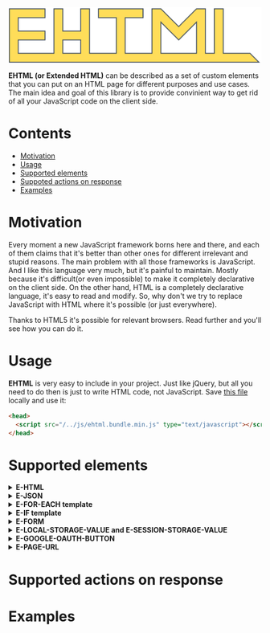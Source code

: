 <img src="https://raw.githubusercontent.com/Guseyn/logos/master/ehtml.svg?sanitize=true">

**EHTML (or Extended HTML)** can be described as a set of custom elements that you can put on an HTML page for different purposes and use cases. The main idea and goal of this library is to provide convinient way to get rid of all your JavaScript code on the client side.

# Contents

- [Motivation](#motivation)
- [Usage](#usage)
- [Supported elements](#supported-elements)
- [Suppoted actions on response](#suppoted-actions-on-response)
- [Examples](#examples)

# Motivation

Every moment a new JavaScript framework borns here and there, and each of them claims that it's better than other ones for different irrelevant and stupid reasons. The main problem with all those frameworks is JavaScript. And I like this language very much, but it's painful to maintain. Mostly because it's difficult(or even impossible) to make it completely declarative on the client side. On the other hand, HTML is a completely declarative language, it's easy to read and modify. So, why don't we try to replace JavaScript with HTML where it's possible (or just everywhere).

Thanks to HTML5 it's possible for relevant browsers. Read further and you'll see how you can do it.

# Usage

**EHTML** is very easy to include in your project. Just like jQuery, but all you need to do then is just to write HTML code, not JavaScript. Save [this file](https://github.com/Guseyn/EHTML/blob/master/ehtml.bundle.min.js) locally and use it:

```html
<head>
  <script src="/../js/ehtml.bundle.min.js" type="text/javascript"></script>
</head>
```

# Supported elements

<details>
  <summary><b>E-HTML</b></summary>

  Sometimes html files can be very big, so why not just split them into different smaller html files and put sort of links to them in the main html file? `e-html` allows you to do that by introducing a module system in HTML.

  So, let's say we have main `articles.html` file

  ```html
    <!DOCTYPE html>
    <html xmlns="http://www.w3.org/1999/xhtml" lang="en">

      <head>
        <link rel="shortcut icon" href="/../images/favicon.ico"/>
        <meta charset="UTF-8">
        <meta name="viewport" content="width=device-width, initial-scale=1">
        <title>e-html</title>
        <link rel="stylesheet" href="/../css/main.css">
        <script src="/../js/ehtml.bundle.min.js" type="text/javascript"></script>
      </head>

      <body class="main">
        <div class="articles">

          <e-html data-src="/../html/first.html"></e-html>
          <e-html data-src="/../html/second.html"></e-html>
          <e-html data-src="/../html/third.html"></e-html>
          <e-html data-src="/../html/fourth.html"></e-html>
          <e-html data-src="/../html/fifth.html"></e-html>
          <e-html data-src="/../html/sixth.html"></e-html>

        </div>
      </body>

    </html>
  ```

  and as you can see, we have 6 `e-html` tags there. And each of them refers to some html file which contains some part of the `article.hmtl`. This tag has only one custom attribute `data-src`, which tells us where exactly the file that we want to include is served.

  And for example, `first.html` would look something like this

  ```html
    <div class="article">
      <!-- some content of the first article -->
    </div>
  ```

  And when you open `articles.html` in a browser, it will be rendered as if you included all the parts in one file:

  ```html
    <!DOCTYPE html>
    <html xmlns="http://www.w3.org/1999/xhtml" lang="en">

      <head>
        <link rel="shortcut icon" href="/../images/favicon.ico"/>
        <meta charset="UTF-8">
        <meta name="viewport" content="width=device-width, initial-scale=1">
        <title>e-html</title>
        <link rel="stylesheet" href="/../css/main.css">
        <script src="/../js/ehtml.bundle.min.js" type="text/javascript"></script>
      </head>

      <body class="main">
        <div class="articles">

          <div class="article">
            <!-- content of the first article -->
          </div>
          <div class="article">
            <!-- content of the second article -->
          </div>
          <div class="article">
            <!-- content of the third article -->
          </div>
          <div class="article">
            <!-- content of the fourth article -->
          </div>
          <div class="article">
            <!-- content of the fith article -->
          </div>
          <div class="article">
            <!-- content of the sixth article -->
          </div>

        </div>
      </body>

    </html>
  ```

  The main benefit of using this element is that you can much more easily modify your big html files. So, instead of having one big html file where you have to find a specific part of it to modify, you can just find a file, which contains this specific part and make changes there.

  Of course, this element make an additional http(s) request for fetching a specific part, but you can always cache the files, so it would not cause any performance issues.
</details>

<details>
  <summary><b>E-JSON</b></summary>

  `e-json` allows you to fetch `json` resource by `GET` request from the server and apply some actions on the response. So, for example, let's say you have an endpoint `/album/{title}`, which returns following response:

  ```json
    title = 'Humbug'
    {
      "title": "Humbug",
      "artist": "Arctic Monkeys",
      "type": "studio album",
      "releaseDate": "19 August 2009",
      "genre": "psychedelic rock, hard rock, stoner rock, desert rock",
      "length": "39:20",
      "label": "Domino",
      "producer": "James Ford, Joshua Homme"
    }
  ```

  Then you can fetch it via `e-json` like in following html code:

  ```html
    <e-json
      data-src="/../album/Humbug"
      data-response-name="albumResponse"
      data-actions-on-response="
        mapObjToElm('${albumResponse.body}', '#album-info');
      "
    >
      <div id="album-info" data-object-name="album">
        <div data-text="Title: ${album.title}"></div>
        <div data-text="Artist: ${album.artist}"></div>
        <div data-text="Type: ${album.type}"></div>
        <div data-text="Release date: ${album.releaseDate}"></div>
        <div data-text="Genre: ${album.genre}"></div>
        <div data-text="Length: ${album.length}"></div>
        <div data-text="Label: ${album.label}"></div>
        <div data-text="Producer: ${album.producer}"></div>
      </div>
    </e-json>
  ```

  So, `e-json` has attributes `data-src` which tells us where from we can fetch `json` response. Attribute `data-response-name` specifies the name that we want to use for the response. It contains `body`, `statusCode` and `headers` properties, so you can use them in the attribute `data-actions-on-response`. In this case we just decided to map `body` of our response to the element with id `album-info`, which also must have attribute `data-object-name`. This attribute specifies the name of the object that we want to map. It's important to mention that you can map object only to an element, which is in `e-json` that provides the object for mapping. More details about actions on response you can find in [this section](#suppoted-actions-on-response).

  If you need some request headers, you can specify them in the attribute `data-request-headers` with format `{ "headerName": "headerValue", ... }`.

  You can also add attributes `data-ajax-icon` and `data-progress-bar` as element selectors for presenting progress of fetching data from server. You can see how to use them in the [examples](#examples).

</details>

<details>
  <summary><b>E-FOR-EACH template</b></summary>

  You can use standard `template` html element with attribute `is="e-for-each"` for iterating some object for mapping to an element. So, let's say you have an endpoint `/album/{title}/songs`, which returns following response:

  ```json
    title = 'Humbug'
    {
      "title": "Humbug",
      "artist": "Arctic Monkeys",
      "songs": [
        { "title": "My Propeller", "length": "3:27" },
        { "title": "Crying Lightning", "length": "3:43" },
        { "title": "Dangerous Animals", "length": "3:30" },
        { "title": "Secret Door", "length": "3:43" },
        { "title": "Potion Approaching", "length": "3:32" },
        { "title": "Fire and the Thud", "length": "3:57" },
        { "title": "Cornerstone", "length": "3:18" },
        { "title": "Dance Little Liar", "length": "4:43" },
        { "title": "Pretty Visitors", "length": "3:40" },
        { "title": "The Jeweller's Hands", "length": "5:42" }
      ]
    }
  ```

  Then your html code would be something like this:

  ```html
    <e-json
      data-src="/../album/Humbug/songs"
      data-response-name="albumResponse"
      data-actions-on-response="
        mapObjToElm('${albumResponse.body}', '#album-info');
      "
    >
      <div id="album-info" data-object-name="album">

        <div data-text="Title: ${album.title}"></div>
        <div data-text="Artist: ${album.artist}"></div>

        <div><b data-text="${album.songs.length} songs:"></b></div>
        <template is="e-for-each" data-list-to-iterate="${album.songs}" data-item-name="song">
          <div class="song-box">
            <div data-text="No. ${song.index}/${album.songs.length}"></div>
            <div data-text="Title: ${song.title}"></div>
            <div data-text="Length: ${song.length}"></div>
          </div>
        </template>

      </div>
    </e-json>
  ```

  So, as you can see it's pretty straightforward: `e-for-each template` has attribute `data-list-to-iterate` where you can specify the list from the mapped object that you want to iterate. And attribute `data-item-name` specifies the name of the item that you want to map to the `template`. You can also use `index` property of the item in the mapping which starts from 1.

  When you open a browser, `template` will be replaced with its `n` times duplicated inner content for each item, where `n` is the length of list that has been iterated:

  ```html
    <e-json
      data-src="/../album/Humbug/songs"
      data-response-name="albumResponse"
      data-actions-on-response="
        mapObjToElm('${albumResponse.body}', '#album-info');
      "
    >
      <div id="album-info" data-object-name="album">

        <div>Title: Humbug</div>
        <div>Artist: Arctic Monkeys</div>

        <div><b>10 songs:</b></div>
        <div class="song-box">
          <div>No. 1/10</div>
          <div>Title: My Propeller</div>
          <div>Length: 3:27</div>
        </div>
        <div class="song-box">
          <div>No. 2/10</div>
          <div>Title: Crying Lightning</div>
          <div>Length: 3:43</div>
        </div>
        <div class="song-box">
          <div>No. 3/10</div>
          <div>Title: Dangerous Animals</div>
          <div>Length: 3:30</div>
        </div>
        <div class="song-box">
          <div>No. 4/10</div>
          <div>Title: Secret Door</div>
          <div>Length: 3:43</div>
        </div>
        <div class="song-box">
          <div>No. 5/10</div>
          <div>Title: Potion Approaching</div>
          <div>Length: 3:32</div>
        </div>
        <div class="song-box">
          <div>No. 6/10</div>
          <div>Title: Fire and the Thud</div>
          <div>Length: 3:57</div>
        </div>
        <div class="song-box">
          <div>No. 7/10</div>
          <div>Title: Cornerstone</div>
          <div>Length: 3:18</div>
        </div>
        <div class="song-box">
          <div>No. 8/10</div>
          <div>Title: Dance Little Liar</div>
          <div>Length: 4:43</div>
        </div>
        <div class="song-box">
          <div>No. 9/10</div>
          <div>Title: Pretty Visitors</div>
          <div>Length: 3:40</div>
        </div>
        <div class="song-box">
          <div>No. 10/10</div>
          <div>Title: The Jeweller's Hands</div>
          <div>Length: 5:42</div>
        </div>

      </div>
    </e-json>
  ```

</details>

<details>
  <summary><b>E-IF template</b></summary>

   This standard `template` html element with attribute `is="e-if"` decides if some particular part of html needs to be displayed or not while mapping some object to an element. So, let's say you have an endpoint `/album/{title}/songs`, which returns following response:

  ```json
    title = 'Humbug'
    {
      "title": "Humbug",
      "artist": "Arctic Monkeys",
      "songs": [
        { "title": "My Propeller", "length": "3:27" },
        { "title": "Crying Lightning", "length": "3:43" },
        { "title": "Dangerous Animals", "length": "3:30" },
        { "title": "Secret Door", "length": "3:43" },
        { "title": "Potion Approaching", "length": "3:32" },
        { "title": "Fire and the Thud", "length": "3:57" },
        { "title": "Cornerstone", "length": "3:18" },
        { "title": "Dance Little Liar", "length": "4:43" },
        { "title": "Pretty Visitors", "length": "3:40" },
        { "title": "The Jeweller's Hands", "length": "5:42" }
      ]
    }
  ```

  And you would like to display only songs that shorter than '3:30' in length. Then your html code would be something like this:

  ```html
    <e-json
      data-src="/../album/Humbug/songs"
      data-response-name="albumResponse"
      data-actions-on-response="
        mapObjToElm('${albumResponse.body}', '#album-info');
      "
    >
      <div id="album-info" data-object-name="album">

        <div data-text="Title: ${album.title}"></div>
        <div data-text="Artist: ${album.artist}"></div>

        <div><b>Songs that shorter than 3:30:</b></div>
        <template is="e-for-each" data-list-to-iterate="${album.songs}" data-item-name="song">

          <template is="e-if"
            data-condition-to-display="${(song.length.split(':')[0] * 60 + song.length.split(':')[1] * 1) <= 210}"
          >
            <div class="song-box">
              <div data-text="No. ${song.index}/${album.songs.length}"></div>
              <div data-text="Title: ${song.title}"></div>
              <div data-text="Length: ${song.length}"></div>
            </div>
          </template>
        
        </template>

      </div>
    </e-json>
  ```

  This element has only one attribute `data-condition-to-display` that specifies a condition whether inner content of the template has to be displayed.

  When you open a browser, you will see:

  ```html
    <e-json
      data-src="/../album/Humbug/songs"
      data-response-name="albumResponse"
      data-actions-on-response="
        mapObjToElm('${albumResponse.body}', '#album-info');
      "
    >
      <div id="album-info" data-object-name="album">

        <div>Title: Humbug</div>
        <div>Artist: Arctic Monkeys</div>

        <div><b>Songs that shorter than 3:30:</b></div>
        <div class="song-box">
          <div>No. 1/10</div>
          <div>Title: My Propeller</div>
          <div>Length: 3:27</div>
        </div>
        <div class="song-box">
          <div>No. 3/10</div>
          <div>Title: Dangerous Animals</div>
          <div>Length: 3:30</div>
        </div>
        <div class="song-box">
          <div>No. 7/10</div>
          <div>Title: Cornerstone</div>
          <div>Length: 3:18</div>
        </div>

      </div>
    </e-json>
  ```

</details>

<details>
  <summary><b>E-FORM</b></summary>

   Custom element `e-form` is a great solution, if you want to send data from your form in JSON format. So, let's say you have an endpoint `/artist/{name}/albums/add` with method 'POST' and expected request body is something like:

  ```json
    name = 'Arctic Monkeys'
    {
      "title": "Humbug",
      "type": "studio album",
      "releaseDate": "19 August 2009",
      "genre": ["psychedelic rock", "hard rock", "stoner rock", "desert rock"],
      "length": "39:20",
      "label": "Domino",
      "producer": "James Ford, Joshua Homme"
    }
  ```

  Then you can make this request with following html code:

  ```html
    <e-form>
      
      Title:
      <input type="text" name="title">
      
      Type:
      <input type="radio" name="type" value="studio album" checked>
      <label for="one">One</label>

      <input type="radio" name="type" value="live album" checked>
      <label for="one">One</label>

      Release date:
      <input type="date" name="releaseDate">

      Genre:
      <input type="checkbox" name="genre" value="psychedelic rock">
      <input type="checkbox" name="genre" value="hard rock">
      <input type="checkbox" name="genre" value="stoner rock">
      <input type="checkbox" name="genre" value="desert rock">

      Total length:
      <input type="time" name="totalLength">

      Producer:
      <input type="text" name="producer">

      <button
        id="send"
        data-request-url="/artist/Arctic_Monkeys/albums/add"
        data-request-method="POST"
        data-request-headers="{}"
        data-ajax-icon="#ajaxIcon"
        data-response-name="savedAlbum"
        onclick="this.form.submit(this)"
        data-actions-on-response="
          logToConsole('response: ', '${savedAlbum}');
        "
      />

      <img id="ajaxIcon" src="/../images/ajax-loader.gif"/>
      
    </e-form>
  ```

  So, like standard `form` element `e-form` can have inputs with different types, selects, radio buttons, checkboxes and textareas. Every item in `e-form` mast have `name` attribute, which will be used as a key in the request body. And `value` of every item is used as a value for corresponding name in the request body.

  This element will be rendered as a standard `form` element with attribute `data-e-form="true"`, but it will send its data as json object. You can do it by attaching events on buttons or other active elements with function: `this.form.submit(this)`, which constructs a request body by the form's items and submits it. Such approach is much better than standard `action` attribute in the `form` tag because you can attach different requests on several active elements using the same form. 

  Also you have to add other information about the request you want to make in the attributes: `data-request-url`, `data-request-method`, `data-request-headers`. You can even add attributes like `data-ajax-icon`, `data-progress-bar` and `data-upload-progress-bar` which can display progress of the request.

  Like for `e-json`, you can do [some actions on response](#suppoted-actions-on-response) with the name that you specify in `data-response-name` attribute. In this case, we just log the response from the request. 

  You can also do validation of your e-forms by attributes: `required`, `pattern`, `data-validation-error-class-for-element`, `data-validation-error-class-for-message-box`, `data-validation-bad-format-error-message` and `data-validation-min-files-number`. More details you can find in the [examples](#examples).

</details>

<details>
  <summary><b>E-LOCAL-STORAGE-VALUE and E-SESSION-STORAGE-VALUE</b></summary>

  For retrieving values from local storage you can use `e-local-storage-value` and use it in a form:

  ```html
    <e-form>
      
      <e-local-storage-value name="jwt" data-key="jwtToken"></e-local-storage-value>

      <button
        id="send"
        data-request-url="/verify"
        data-request-method="POST"
        data-request-headers="{}"
        data-ajax-icon="#ajaxIcon"
        data-response-name="response"
        onclick="this.form.submit(this)"
        data-actions-on-response="
          logToConsole('response: ', '${response}');
        "
      />

      <img id="ajaxIcon" src="/../images/ajax-loader.gif"/>
      
    </e-form>
  ```

  Element `e-local-storage-value` behaves like any input element in the `e-form`: it has attribute `name` which will be used as a key in request body, and value of the `e-local-storage-value` is a value that is stored in the local storage with the key that you specify in the `data-key` attribute.

  So, in this case `e-form` will construct following request body:

  ```json
    {
      "jwt": "some value from local storage with key 'jwtToken' (it's like localStorage.getItem('jwtToken'))" 
    }
  ```

  Element `e-session-storage-value` works in the same way as `e-local-storage-value` but with session storage:

  ```html
    <e-form>
      
      <e-local-session-value name="sessionToken" data-key="token"></e-local-storage-value>

      <button
        id="send"
        data-request-url="/verify/"
        data-request-method="POST"
        data-request-headers="{}"
        data-ajax-icon="#ajaxIcon"
        data-response-name="response"
        onclick="this.form.submit(this)"
        data-actions-on-response="
          logToConsole('response: ', '${response}');
        "
      />

      <img id="ajaxIcon" src="/../images/ajax-loader.gif"/>
      
    </e-form>
  ```

  ```json
    {
      "sessionToken": "some value from session storage with key 'token' (it's like sessionStorage.getItem('token'))" 
    }
  ```

  You can also get items from local and session storages in the attributes of any elements that **EHTML** provides and in the attributes of elements that `e-var-map` element contains. You can do it via following expression in attributes: `some-attr="${localStorage.itemName}"` or `some-attr="${sessionStorage.itemName}"`.

</details>

<details>
  <summary><b>E-GOOGLE-OAUTH-BUTTON</b></summary>

  You can integrate Google Sign-In into your web app just by adding one button:

  ```html
    <e-google-oauth-button
      class="customSignIn"
      data-client-id="8310979471-lvmkisk1b33fjd25pjjqe8v8fa72rq2q.apps.googleusercontent.com"
      data-redirect-url="/../google"
      data-cookiepolicy="single_host_origin"
      data-scope="profile"
      data-request-token-key="googleToken"
      data-response-name="responseWithToken"
      data-actions-on-response="
        saveToLocalStorage('jwt', '${responseWithToken.body.jwt}');
      "
    >
      <span id="google-icon" class="icon"></span>
      <span class="buttonText">Sign in with Google</span>
    </e-google-oauth-button>
  ```

  It will be rendered as a simple button with attribute `data-e-google-oauth-button="true"`. You can configure google oauth with custom attributes: `data-client-id`, `data-redirect-url`, `data-cookiepolicy` and `data-scope`.

  Attribute `data-request-token-key` specifies a key in the request body that you will send to your api after it's been obtained from google endpoint. So, in this case your endpoint with path `/../google`(which you specified in the `data-redirect-url`) would expect request body: `{ "googleToken": "<some token from google>" }`. And let's say your endpoint returns response with **jwt** token that's based on user data, which has been recived by "googleToken". You can use this response in attribute `data-actions-on-response`. For example, in this case we save it to local storage. The name of the response you specify in `data-response-name` like in `e-json` or `e-form`.

  Demo of `e-google-oauth-button` you can find in the [examples](#examples).

</details>

<details>
  <summary><b>E-PAGE-URL</b></summary>

  You can define url parameters via `e-page-url`:

  ```html
    <e-page-url data-url-pattern="/album/{title}"></e-page-url>
  ```

  Or for example:

  ```html
    <e-page-url data-url-pattern="/artists?search={query}"></e-page-url>
  ```

  It's important to place `e-page-url` in the beginning of `body` tag. And then you can get url parameters in any attributes of any elements that **EHTML** provides and also in the attributes of elements that `e-var-map` element contains (just like items from local and session storages). You can do it via `urlParams` object: `some-attr="${urlParams.someValue}"`.

  So, for example, you opened url `http://0.0.0.0:8000/album/Humbug` in a browser, then with `e-page-url` that contains attribute `data-url-pattern="/album/{title}"` you would have `urlParams = { "title": "Humbug" }`.

</details>

# Supported actions on response

# Examples
